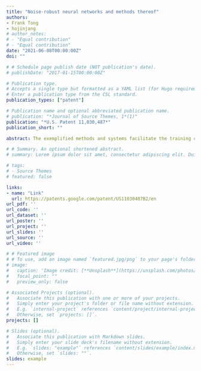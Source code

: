 ```yaml
---
title: "Noise-robust neural networks and methods thereof"
authors:
- Frank Tong
- hojinjang
# author_notes:
# - "Equal contribution"
# - "Equal contribution"
date: "2021-06-08T00:00:00Z"
doi: ""

# # Schedule page publish date (NOT publication's date).
# publishDate: "2017-01-15T00:00:00Z"

# Publication type.
# Accepts a single type but formatted as a YAML list (for Hugo requirements).
# Enter a publication type from the CSL standard.
publication_types: ["patent"]

# Publication name and optional abbreviated publication name.
# publication: "*Journal of Source Themes, 1*(1)"
publication: "*U.S. Patent 11,030,487*"
publication_short: ""

abstract: The exemplified methods and systems facilitate the training of a noise-robust deep learning network that is sufficiently robust in the recognition of objects in images having extremely noisy elements such that the noise-robust network can match, or exceed, the performance of human counterparts. The extremely noisy elements may correspond to extremely noisy viewing conditions, e.g., that often manifests themselves in the real-world as poor weather or environment conditions, sub-optimal lighting conditions, sub-optimal image acquisition or capture, etc. The noise-robust deep learning network is trained both (i) with noisy training images with low signal-to-combined-signal-and-noise ratio (SSNR) and (ii) either with noiseless, or generally noiseless, training images or a second set of noisy training images having a SSNR value greater than that of the low-SSNR noisy training images.

# # Summary. An optional shortened abstract.
# summary: Lorem ipsum dolor sit amet, consectetur adipiscing elit. Duis posuere tellus ac convallis placerat. Proin tincidunt magna sed ex sollicitudin condimentum.

# tags:
# - Source Themes
# featured: false

links:
- name: "Link"
  url: https://patents.google.com/patent/US11030487B2/en
url_pdf: ''
url_code: ''
url_dataset: ''
url_poster: ''
url_project: ''
url_slides: ''
url_source: ''
url_video: ''

# # Featured image
# # To use, add an image named `featured.jpg/png` to your page's folder. 
# image:
#   caption: 'Image credit: [**Unsplash**](https://unsplash.com/photos/jdD8gXaTZsc)'
#   focal_point: ""
#   preview_only: false

# Associated Projects (optional).
#   Associate this publication with one or more of your projects.
#   Simply enter your project's folder or file name without extension.
#   E.g. `internal-project` references `content/project/internal-project/index.md`.
#   Otherwise, set `projects: []`.
projects: []

# Slides (optional).
#   Associate this publication with Markdown slides.
#   Simply enter your slide deck's filename without extension.
#   E.g. `slides: "example"` references `content/slides/example/index.md`.
#   Otherwise, set `slides: ""`.
slides: example
---
```


<!-- {{% callout note %}}
Click the *Cite* button above to demo the feature to enable visitors to import publication metadata into their reference management software.
{{% /callout %}}

{{% callout note %}}
Create your slides in Markdown - click the *Slides* button to check out the example.
{{% /callout %}}

Add the publication's **full text** or **supplementary notes** here. You can use rich formatting such as including [code, math, and images](https://docs.hugoblox.com/content/writing-markdown-latex/). -->
